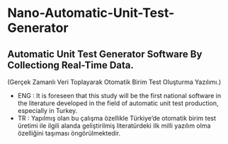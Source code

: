 # Nano-Automatic-Unit-Test-Generator
## Automatic Unit Test Generator Software By Collectiong Real-Time Data. 
(Gerçek Zamanlı Veri Toplayarak Otomatik Birim Test Oluşturma Yazılımı.)

- ENG : It is foreseen that this study will be the first national software in the literature developed in the field of automatic unit test production, especially in Turkey.
- TR : Yapılmış olan bu çalışma özellikle Türkiye’de otomatik birim test üretimi ile ilgili alanda geliştirilmiş literatürdeki ilk milli yazılım olma özelliğini taşıması öngörülmektedir.

